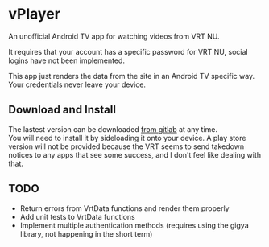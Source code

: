 # vPlayer
An unofficial Android TV app for watching videos from VRT NU.

It requires that your account has a specific password for VRT NU, social logins have not been implemented.  

This app just renders the data from the site in an Android TV specific way. Your credentials never leave your device.  

## Download and Install
The lastest version can be downloaded [from gitlab](https://gitlab.com/wdullaer/vplayer/-/jobs/artifacts/master/download?job=apk) at any time.  
You will need to install it by sideloading it onto your device. A play store version will not be provided because the VRT seems to send takedown notices to any apps that see some success, and I don't feel like dealing with that.

## TODO
* Return errors from VrtData functions and render them properly
* Add unit tests to VrtData functions
* Implement multiple authentication methods (requires using the gigya library, not happening in the short term)

